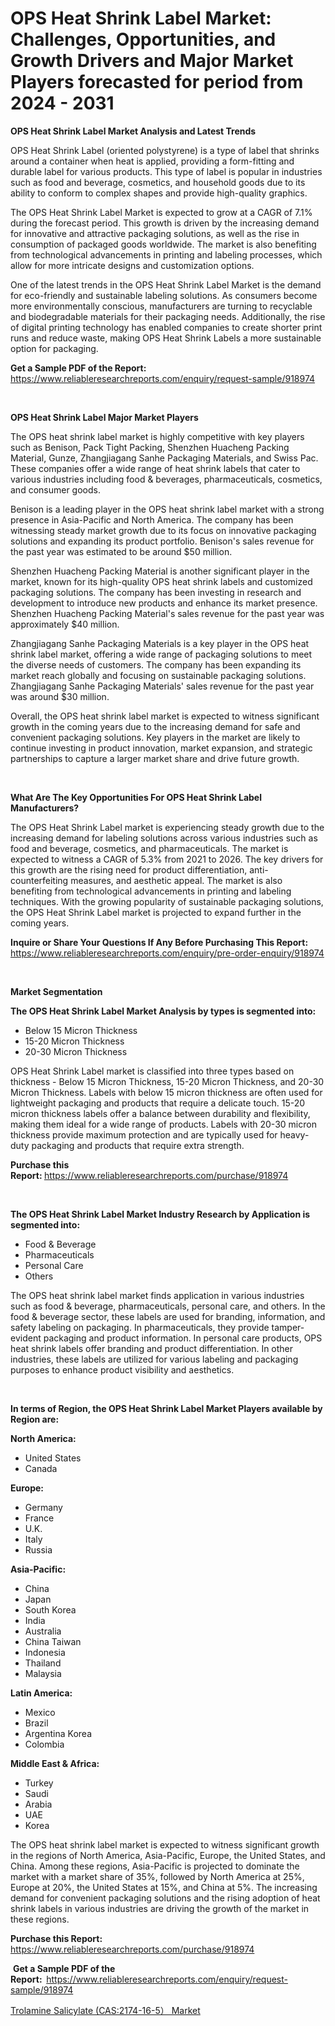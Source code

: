<p><h1>OPS Heat Shrink Label Market: Challenges, Opportunities, and Growth Drivers and Major Market Players forecasted for period from 2024 - 2031</h1></p><p><strong>OPS Heat Shrink Label Market Analysis and Latest Trends</strong></p>
<p><p>OPS Heat Shrink Label (oriented polystyrene) is a type of label that shrinks around a container when heat is applied, providing a form-fitting and durable label for various products. This type of label is popular in industries such as food and beverage, cosmetics, and household goods due to its ability to conform to complex shapes and provide high-quality graphics.</p><p>The OPS Heat Shrink Label Market is expected to grow at a CAGR of 7.1% during the forecast period. This growth is driven by the increasing demand for innovative and attractive packaging solutions, as well as the rise in consumption of packaged goods worldwide. The market is also benefiting from technological advancements in printing and labeling processes, which allow for more intricate designs and customization options.</p><p>One of the latest trends in the OPS Heat Shrink Label Market is the demand for eco-friendly and sustainable labeling solutions. As consumers become more environmentally conscious, manufacturers are turning to recyclable and biodegradable materials for their packaging needs. Additionally, the rise of digital printing technology has enabled companies to create shorter print runs and reduce waste, making OPS Heat Shrink Labels a more sustainable option for packaging.</p></p>
<p><strong>Get a Sample PDF of the Report:&nbsp;</strong> <a href="https://www.reliableresearchreports.com/enquiry/request-sample/918974">https://www.reliableresearchreports.com/enquiry/request-sample/918974</a></p>
<p>&nbsp;</p>
<p><strong>OPS Heat Shrink Label Major Market Players</strong></p>
<p><p>The OPS heat shrink label market is highly competitive with key players such as Benison, Pack Tight Packing, Shenzhen Huacheng Packing Material, Gunze, Zhangjiagang Sanhe Packaging Materials, and Swiss Pac. These companies offer a wide range of heat shrink labels that cater to various industries including food & beverages, pharmaceuticals, cosmetics, and consumer goods.</p><p>Benison is a leading player in the OPS heat shrink label market with a strong presence in Asia-Pacific and North America. The company has been witnessing steady market growth due to its focus on innovative packaging solutions and expanding its product portfolio. Benison's sales revenue for the past year was estimated to be around $50 million.</p><p>Shenzhen Huacheng Packing Material is another significant player in the market, known for its high-quality OPS heat shrink labels and customized packaging solutions. The company has been investing in research and development to introduce new products and enhance its market presence. Shenzhen Huacheng Packing Material's sales revenue for the past year was approximately $40 million.</p><p>Zhangjiagang Sanhe Packaging Materials is a key player in the OPS heat shrink label market, offering a wide range of packaging solutions to meet the diverse needs of customers. The company has been expanding its market reach globally and focusing on sustainable packaging solutions. Zhangjiagang Sanhe Packaging Materials' sales revenue for the past year was around $30 million.</p><p>Overall, the OPS heat shrink label market is expected to witness significant growth in the coming years due to the increasing demand for safe and convenient packaging solutions. Key players in the market are likely to continue investing in product innovation, market expansion, and strategic partnerships to capture a larger market share and drive future growth.</p></p>
<p>&nbsp;</p>
<p><strong>What Are The Key Opportunities For OPS Heat Shrink Label Manufacturers?</strong></p>
<p><p>The OPS Heat Shrink Label market is experiencing steady growth due to the increasing demand for labeling solutions across various industries such as food and beverage, cosmetics, and pharmaceuticals. The market is expected to witness a CAGR of 5.3% from 2021 to 2026. The key drivers for this growth are the rising need for product differentiation, anti-counterfeiting measures, and aesthetic appeal. The market is also benefiting from technological advancements in printing and labeling techniques. With the growing popularity of sustainable packaging solutions, the OPS Heat Shrink Label market is projected to expand further in the coming years.</p></p>
<p><strong>Inquire or Share Your Questions If Any Before Purchasing This Report:</strong> <a href="https://www.reliableresearchreports.com/enquiry/pre-order-enquiry/918974">https://www.reliableresearchreports.com/enquiry/pre-order-enquiry/918974</a></p>
<p>&nbsp;</p>
<p><strong>Market Segmentation</strong></p>
<p><strong>The OPS Heat Shrink Label Market Analysis by types is segmented into:</strong></p>
<p><ul><li>Below 15 Micron Thickness</li><li>15-20 Micron Thickness</li><li>20-30 Micron Thickness</li></ul></p>
<p><p>OPS Heat Shrink Label market is classified into three types based on thickness - Below 15 Micron Thickness, 15-20 Micron Thickness, and 20-30 Micron Thickness. Labels with below 15 micron thickness are often used for lightweight packaging and products that require a delicate touch. 15-20 micron thickness labels offer a balance between durability and flexibility, making them ideal for a wide range of products. Labels with 20-30 micron thickness provide maximum protection and are typically used for heavy-duty packaging and products that require extra strength.</p></p>
<p><strong>Purchase this Report:&nbsp;</strong><a href="https://www.reliableresearchreports.com/purchase/918974">https://www.reliableresearchreports.com/purchase/918974</a></p>
<p>&nbsp;</p>
<p><strong>The OPS Heat Shrink Label Market Industry Research by Application is segmented into:</strong></p>
<p><ul><li>Food & Beverage</li><li>Pharmaceuticals</li><li>Personal Care</li><li>Others</li></ul></p>
<p><p>The OPS heat shrink label market finds application in various industries such as food & beverage, pharmaceuticals, personal care, and others. In the food & beverage sector, these labels are used for branding, information, and safety labeling on packaging. In pharmaceuticals, they provide tamper-evident packaging and product information. In personal care products, OPS heat shrink labels offer branding and product differentiation. In other industries, these labels are utilized for various labeling and packaging purposes to enhance product visibility and aesthetics.</p></p>
<p>&nbsp;</p>
<p><strong>In terms of Region, the OPS Heat Shrink Label Market Players available by Region are:</strong></p>
<p>
    <p> <strong> North America: </strong>
        <ul>
            <li>United States</li>
            <li>Canada</li>
        </ul>
        </p> 
    <p> <strong> Europe: </strong>
        <ul>
            <li>Germany</li>
            <li>France</li>
            <li>U.K.</li>
            <li>Italy</li>
            <li>Russia</li>
        </ul>
        </p> 
    <p> <strong> Asia-Pacific: </strong>
        <ul>
            <li>China</li>
            <li>Japan</li>
            <li>South Korea</li>
            <li>India</li>
            <li>Australia</li>
            <li>China Taiwan</li>
            <li>Indonesia</li>
            <li>Thailand</li>
            <li>Malaysia</li>
        </ul>
        </p> 
    <p> <strong> Latin America: </strong>
        <ul>
            <li>Mexico</li>
            <li>Brazil</li>
            <li>Argentina Korea</li>
            <li>Colombia</li>
        </ul>
        </p> 
    <p> <strong> Middle East & Africa: </strong>
        <ul>
            <li>Turkey</li>
            <li>Saudi</li>
            <li>Arabia</li>
            <li>UAE</li>
            <li>Korea</li>
        </ul>
    </p>
    </p>
<p><p>The OPS heat shrink label market is expected to witness significant growth in the regions of North America, Asia-Pacific, Europe, the United States, and China. Among these regions, Asia-Pacific is projected to dominate the market with a market share of 35%, followed by North America at 25%, Europe at 20%, the United States at 15%, and China at 5%. The increasing demand for convenient packaging solutions and the rising adoption of heat shrink labels in various industries are driving the growth of the market in these regions.</p></p>
<p><strong>Purchase this Report: </strong><a href="https://www.reliableresearchreports.com/purchase/918974">https://www.reliableresearchreports.com/purchase/918974</a></p>
<p>&nbsp;<strong>Get a Sample PDF of the Report:&nbsp;&nbsp;</strong><a href="https://www.reliableresearchreports.com/enquiry/request-sample/918974">https://www.reliableresearchreports.com/enquiry/request-sample/918974</a></p>
<p><strong></strong></p>
<p><p><a href="https://fuschia-pecorino-a6d.notion.site/Trolamine-Salicylate-CAS-2174-16-5-Market-A-Comprehensive-Report-of-its-Market-Share-Growth-Tre-f7fdb88171d14355bbe2d192992b09e2">Trolamine Salicylate (CAS:2174-16-5） Market</a></p></p>